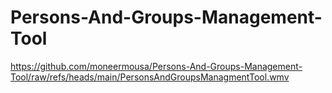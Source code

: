 # Persons-And-Groups-Management-Tool

https://github.com/moneermousa/Persons-And-Groups-Management-Tool/raw/refs/heads/main/PersonsAndGroupsManagmentTool.wmv
